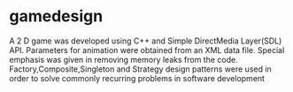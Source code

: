 gamedesign
==========
A 2 D game was developed using C++ and Simple DirectMedia Layer(SDL) API.
Parameters for animation were obtained from an XML data file.
Special emphasis was given in removing memory leaks from the code.
Factory,Composite,Singleton and Strategy design patterns were used in order to solve commonly recurring problems in software development
